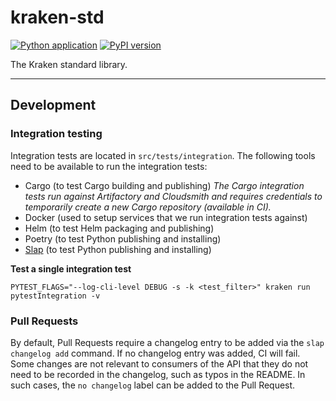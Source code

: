# kraken-std

[![Python application](https://github.com/kraken-build/kraken-std/actions/workflows/python-package.yml/badge.svg)](https://github.com/kraken-build/kraken-std/actions/workflows/python-package.yml)
[![PyPI version](https://badge.fury.io/py/kraken-std.svg)](https://badge.fury.io/py/kraken-std)

The Kraken standard library.

---

## Development

### Integration testing

Integration tests are located in `src/tests/integration`. The following tools need to be available to run the
integration tests:

* Cargo (to test Cargo building and publishing) *The Cargo integration tests run against Artifactory and Cloudsmith
and requires credentials to temporarily create a new Cargo repository (available in CI).*
* Docker (used to setup services that we run integration tests against)
* Helm (to test Helm packaging and publishing)
* Poetry (to test Python publishing and installing)
* [Slap](https://github.com/python-slap/slap-cli) (to test Python publishing and installing)

__Test a single integration test__

```
PYTEST_FLAGS="--log-cli-level DEBUG -s -k <test_filter>" kraken run pytestIntegration -v
```

### Pull Requests

By default, Pull Requests require a changelog entry to be added via the `slap changelog add` command. If no changelog
entry was added, CI will fail. Some changes are not relevant to consumers of the API that they do not need to be
recorded in the changelog, such as typos in the README. In such cases, the `no changelog` label can be added to the
Pull Request.
